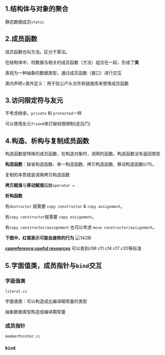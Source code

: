 ## 1.结构体与对象的聚合

静态数据成员`static`
## 2.成员函数
成员函数也叫方法。区分于算法。

在结构体中，将数据与相关的成员函数（方法）组合在一起，形成了**类**

类视为一种抽象的数据类型，通过成员函数（接口）进行交互

类内声明+类外定义：用于给公户头文件和链接库来使用成员函数

## 3.访问限定符与友元
不考虑继承，`private` 和 `protected`一样

可以使用友元`friend`来打破权限限制(走后门)

## 4.构造、析构与复制成员函数
构造函数是特殊的成员函数，在构造对象时，调用的函数。构造函数没有返回类型

**构造函数**：缺省构造函数、单一构造函数、拷贝构造函数、移动构造函数(c11)。

复制的本质就是调用拷贝构造函数

**拷贝赋值**与**移动赋值**函数`operator =`

**析构函数**

有`destructor` 就需要 `copy constructor` & `copy assignment`。

有`copy constructor`就需要 `copy assignment`。

有`copy constructor/assignment` 也可以考虑 `move constructor/assignment`。


**下图中，红框表示可能会废除的行为**
![142BI](https://cdn.staticaly.com/gh/sakura745/Picx_image_host@master/20230402/142BI.23g8t0v1suyo.webp)

**[cppreference:useful resources](https://en.cppreference.com/w/cpp/links)** 可以查到c98 c11 c14 c17 c20等标准

## 5.字面值类，成员指针与`bind`交互

### 字面值类 
`literal.cc`

字面值类：可以构造成比编译期常量的类型

抽象数据类型构造成编译期常量

### 成员指针
`memberPointer.cc`

### `bind`

